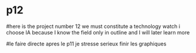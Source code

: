 # p12

#here is the project number 12 we must constitute a technology watch i choose IA because I know the field only in outline and I will later learn more

#le faire directe apres le p11 je stresse serieux finir les graphiques
